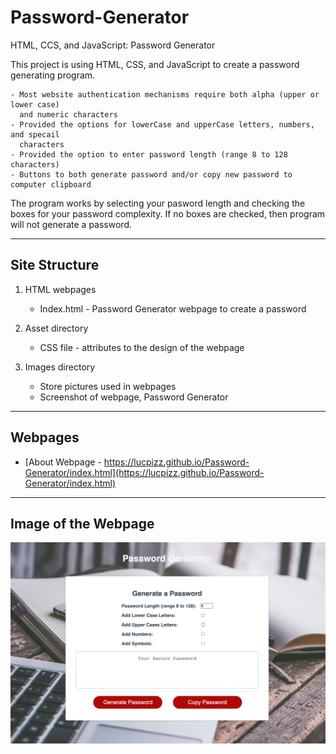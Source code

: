 # Password-Generator

HTML, CCS, and JavaScript: Password Generator

This project is using HTML, CSS, and JavaScript to create a password generating program.

    - Most website authentication mechanisms require both alpha (upper or lower case)
      and numeric characters
    - Provided the options for lowerCase and upperCase letters, numbers, and specail
      characters
    - Provided the option to enter password length (range 8 to 128 characters)
    - Buttons to both generate password and/or copy new password to computer clipboard

The program works by selecting your pasword length and checking the boxes for your password complexity.  If no 
boxes are checked, then program will not generate a password.

---

## Site Structure

1. HTML webpages
   - Index.html - Password Generator webpage to create a password
2. Asset directory

   - CSS file - attributes to the design of the webpage

3. Images directory
   - Store pictures used in webpages
   - Screenshot of webpage, Password Generator

---

## Webpages

- [About Webpage - https://lucpizz.github.io/Password-Generator/index.html](https://lucpizz.github.io/Password-Generator/index.html)

---

## Image of the Webpage

![Screenshot of Password Generator webpage](/images/GeneratePassword.png)
